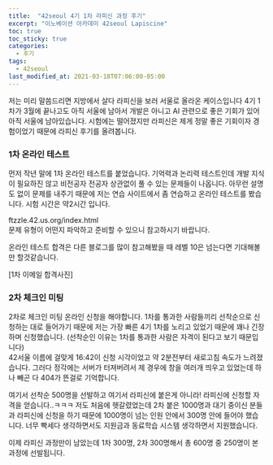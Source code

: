 ```yaml
---
title:  "42seoul 4기 1차 라피신 과정 후기"
excerpt: "이노베이션 아카데미 42seoul Lapiscine"
toc: true
toc_sticky: true
categories:
  - 후기
tags:
  - 42seoul
last_modified_at: 2021-03-18T07:06:00-05:00
---
```


저는 미리 말씀드리면 지방에서 살다 라피신을 보러 서울로 올라온 케이스입니다 
4기 1차가 3월에 끝나고도 아직 서울에 남아서 개발은 아니고 AI 관련으로 좋은 기회가 있어 아직 서울에 남아있습니다.
시험에는 떨어졌지만 라피신은 제게 정말 좋은 기회이자 경험이었기 때문에 라피신 후기를 올려봅니다.

### 1차 온라인 테스트  
먼저 작년 말에 1차 온라인 테스트를 붙었습니다. 기억력과 논리력 테스트인데 개발 지식이 필요하진 않고 비전공자 전공자 상관없이 풀 수 있는 문제들이 나옵니다. 아무런 설명도 없이 문제를 내주기 때문에 저는 연습 사이트에서 좀 연습하고 온라인 테스트를 봤습니다. 시험 시간은 약2시간 입니다.  

ftzzle.42.us.org/index.html  
문제 유형이 어떤지 파악하고 준비할 수 있으니 참고하시기 바랍니다.  

온라인 테스트 합격은 다른 블로그를 많이 참고해봤을 때 레벨 10은 넘는다면 기대해볼 만 할것같습니다.  


[1차 이메일 합격사진]

### 2차 체크인 미팅  
2차로 체크인 미팅 온라인 신청을 해야합니다. 1차를 통과한 사람들끼리 선착순으로 신청하는 대로 들어가기 때문에 저는 가장 빠른 4기 1차를 노리고 있었기 때문에 꽤나 긴장하며 신청했습니다. (선착순인 이유는 1차를 통과한 사람은 자격이 된다고 보기 때문입니다)  
42서울 이름에 걸맞게 16:42이 신청 시각이었고 약 2분전부터 새로고침 속도가 느려졌습니다. 그러다 정각에는 서버가 터져버려서 제 경우에 창을 여러개 띄우고 있었는데 하나 빼곤 다 404가 뜬걸로 기억합니다.  

여기서 선착순 500명을 선발하고 여기서 라피신에 붙은게 아니라! 라피신에 신청할 자격을 얻습니다..ㅋㅋㅋ
저도 처음에 헷갈렸었는데 2차 붙은 1000명과 대기 중이신 분들과 라피신에 신청을 하기 때문에 1000명이 넘는 인원 안에서 300명 안에 들어야 했습니다. 너무 빡세다 생각하면서도 지원금과 동료학습 시스템 생각하면서 지원했습니다.  


이제 라피신 과정만이 남았는데 1차 300명, 2차 300명해서 총 600명 중 250명이 본과정에 선발됩니다.
